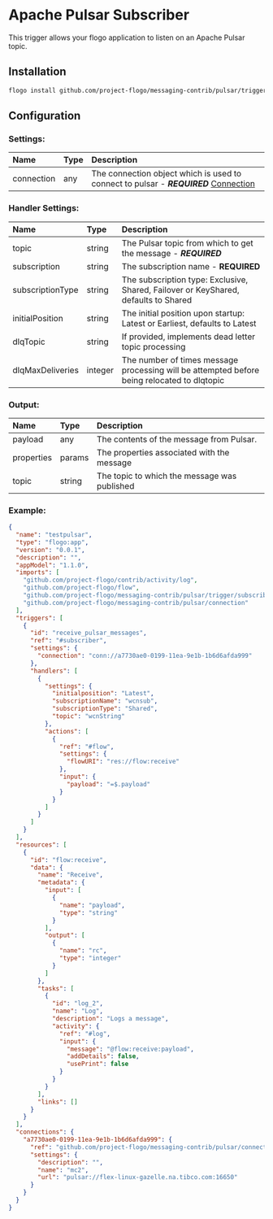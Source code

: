 
# Apache Pulsar Subscriber
This trigger allows your flogo application to listen on an Apache Pulsar topic.

## Installation

```bash
flogo install github.com/project-flogo/messaging-contrib/pulsar/trigger/subscriber
```

## Configuration

### Settings:
| Name       | Type   | Description
|:---        | :---   | :---       
| connection | any    | The connection object which is used to connect to pulsar - ***REQUIRED*** [Connection](../connection/README.md)

### Handler Settings:
| Name             | Type    | Description
|:---              | :---    | :---          
| topic            | string  | The Pulsar topic from which to get the message - ***REQUIRED***
| subscription     | string  | The subscription name - **REQUIRED**
| subscriptionType | string  | The subscription type: Exclusive, Shared, Failover or KeyShared, defaults to Shared
| initialPosition  | string  | The initial position upon startup: Latest or Earliest, defaults to Latest
| dlqTopic         | string  | If provided, implements dead letter topic processing
| dlqMaxDeliveries | integer | The number of times message processing will be attempted before being relocated to dlqtopic

### Output:
| Name        | Type   | Description
|:---         | :---   | :---        
| payload     | any    | The contents of the message from Pulsar.
| properties  | params | The properties associated with the message
| topic       | string | The topic to which the message was published


### Example:
```json
{
  "name": "testpulsar",
  "type": "flogo:app",
  "version": "0.0.1",
  "description": "",
  "appModel": "1.1.0",
  "imports": [
    "github.com/project-flogo/contrib/activity/log",
    "github.com/project-flogo/flow",
    "github.com/project-flogo/messaging-contrib/pulsar/trigger/subscriber",
    "github.com/project-flogo/messaging-contrib/pulsar/connection"
  ],
  "triggers": [
    {
      "id": "receive_pulsar_messages",
      "ref": "#subscriber",
      "settings": {
        "connection": "conn://a7730ae0-0199-11ea-9e1b-1b6d6afda999"
      },
      "handlers": [
        {
          "settings": {
            "initialposition": "Latest",
            "subscriptionName": "wcnsub",
            "subscriptionType": "Shared",
            "topic": "wcnString"
          },
          "actions": [
            {
              "ref": "#flow",
              "settings": {
                "flowURI": "res://flow:receive"
              },
              "input": {
                "payload": "=$.payload"
              }
            }
          ]
        }
      ]
    }
  ],
  "resources": [
    {
      "id": "flow:receive",
      "data": {
        "name": "Receive",
        "metadata": {
          "input": [
            {
              "name": "payload",
              "type": "string"
            }
          ],
          "output": [
            {
              "name": "rc",
              "type": "integer"
            }
          ]
        },
        "tasks": [
          {
            "id": "log_2",
            "name": "Log",
            "description": "Logs a message",
            "activity": {
              "ref": "#log",
              "input": {
                "message": "@flow:receive:payload",
                "addDetails": false,
                "usePrint": false
              }
            }
          }
        ],
        "links": []
      }
    }
  ],
  "connections": {
    "a7730ae0-0199-11ea-9e1b-1b6d6afda999": {
      "ref": "github.com/project-flogo/messaging-contrib/pulsar/connection",
      "settings": {
        "description": "",
        "name": "mc2",
        "url": "pulsar://flex-linux-gazelle.na.tibco.com:16650"
      }
    }
  }
}
```